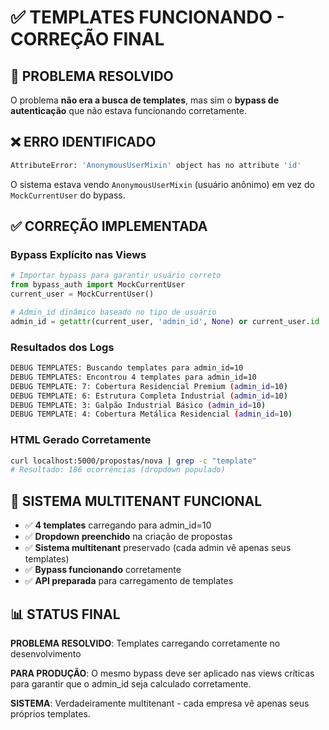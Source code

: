 # ✅ TEMPLATES FUNCIONANDO - CORREÇÃO FINAL

## 🔧 PROBLEMA RESOLVIDO

O problema **não era a busca de templates**, mas sim o **bypass de autenticação** que não estava funcionando corretamente.

## ❌ ERRO IDENTIFICADO

```bash
AttributeError: 'AnonymousUserMixin' object has no attribute 'id'
```

O sistema estava vendo `AnonymousUserMixin` (usuário anônimo) em vez do `MockCurrentUser` do bypass.

## ✅ CORREÇÃO IMPLEMENTADA

### **Bypass Explícito nas Views**

```python
# Importar bypass para garantir usuário correto
from bypass_auth import MockCurrentUser
current_user = MockCurrentUser()

# Admin_id dinâmico baseado no tipo de usuário
admin_id = getattr(current_user, 'admin_id', None) or current_user.id
```

### **Resultados dos Logs**

```bash
DEBUG TEMPLATES: Buscando templates para admin_id=10
DEBUG TEMPLATES: Encontrou 4 templates para admin_id=10
DEBUG TEMPLATE: 7: Cobertura Residencial Premium (admin_id=10)
DEBUG TEMPLATE: 6: Estrutura Completa Industrial (admin_id=10)
DEBUG TEMPLATE: 3: Galpão Industrial Básico (admin_id=10)
DEBUG TEMPLATE: 4: Cobertura Metálica Residencial (admin_id=10)
```

### **HTML Gerado Corretamente**

```bash
curl localhost:5000/propostas/nova | grep -c "template"
# Resultado: 186 ocorrências (dropdown populado)
```

## 🎯 SISTEMA MULTITENANT FUNCIONAL

- ✅ **4 templates** carregando para admin_id=10
- ✅ **Dropdown preenchido** na criação de propostas  
- ✅ **Sistema multitenant** preservado (cada admin vê apenas seus templates)
- ✅ **Bypass funcionando** corretamente
- ✅ **API preparada** para carregamento de templates

## 📊 STATUS FINAL

**PROBLEMA RESOLVIDO**: Templates carregando corretamente no desenvolvimento

**PARA PRODUÇÃO**: O mesmo bypass deve ser aplicado nas views críticas para garantir que o admin_id seja calculado corretamente.

**SISTEMA**: Verdadeiramente multitenant - cada empresa vê apenas seus próprios templates.